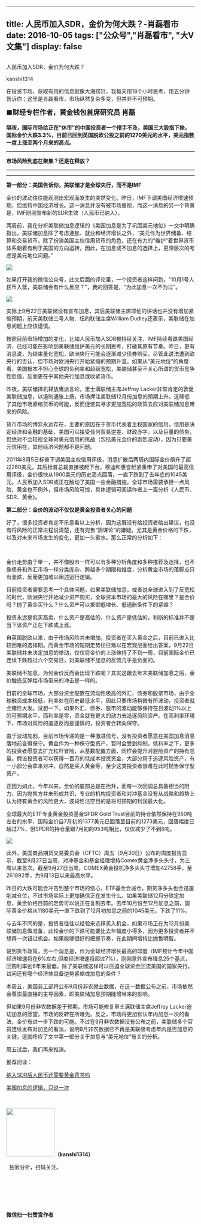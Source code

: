 
---
title:  人民币加入SDR，金价为何大跌？-肖磊看市
date: 2016-10-05
tags: ["公众号","肖磊看市", "大V文集"]
display: false
---


## 



人民币加入SDR，金价为何大跌？




kanshi1314




在投资市场，获取有用的信息就像大海捞针，我每天用18个小时思考，用五分钟告诉你；这里是肖磊看市，市场纵然复杂多变，但并非不可预期。


**<strong style="max-width: 100%; font-size: 18px; text-align: justify; line-height: 1.6; text-indent: 40px; box-sizing: border-box !important; word-wrap: break-word !important;">■财经专栏作者，黄金钱包首席研究员 肖磊**</strong>



**隔夜，国际市场给正在“休市”的中国投资者一个措手不及，美国三大股指下挫，国际金价大跌3.3%，目前已回到英国脱欧公投之前的1270美元的水平，美元指数一度上涨至两个月来的高点。**

****

**市场风险到底在聚集？还是在释放？**

****

****

**第一部分：美国告诉你，美联储才是全球央行，而不是IMF**



金价的波动往往能观测出宏观面发生的突然变化。昨日，IMF下调美国经济增速预期，但维持中国经济增长。这一消息并没有被市场重视，而这一消息的另一个背景是，IMF刚刚宣布新的SDR生效（人民币已纳入）。



两周前，我在分析美联储加息逻辑的《美国加息是为了巩固美元地位》一文中明确指出，美联储加息除了考虑通胀、就业和经济增长之外，“美元作为世界储备、结算和交易货币，除了扮演美国主权信用货币的角色，还在有力的“维护”着世界货币体系朝着有利于美国的方向运转。因此，在加息或不加息的选择上，更深层次的考虑是美元地位问题。”



<img data-s="300,640" data-type="jpeg" src="http://mmbiz.qpic.cn/mmbiz_jpg/rIYcHn0KrPQCq8FibJbhXDicYPRABAwR9RwiceQb5jv3yNKd0XFuwFFH2VckiaOhfwn7qzgibyj4PdQBvCvmJYVyROw/0?wx_fmt=jpeg" data-ratio="0.871875" data-w="320"/>

如果打开我的微信公众号，此文后面的评论里，一个投资者这样问到，“10月1号人民币入篮，美联储会有什么反应？”，我的回答是，“为此加息一次不为过”。



<img data-s="300,640" data-type="png" src="http://mmbiz.qpic.cn/mmbiz_png/rIYcHn0KrPQCq8FibJbhXDicYPRABAwR9Rc7uSMGKIgOtK0DDadgo21TLfgGbCHLTAhJlrlu8pUDC7vnXqySgsxA/0?wx_fmt=png" data-ratio="1.7777777777777777" data-w="639"/>

实际上9月22日美联储没有宣布加息，其后美联储主席耶伦的讲话也并没有增加紧缩预期，前天美联储三号人物、纽约联储主席William&nbsp;Dudley还表示，美联储在加息问题上应该谨慎。



按照目前市场增加的变化，比如人民币加入SDR被持续关注，IMF持续看跌美国经济，已经可能在影响到美联储维护美元的长期思考，打破其原有节奏。昨日，更有消息说，为结束量化宽松，欧洲央行可能会逐渐减少债券购买，尽管此说法遭到欧央行的否认，但市场对欧洲央行开始紧缩的预期升温。如果从“美元地位”的角度看，美国根本不担心全球的负利率和超级宽松，美联储甚至不关心所谓的货币竞争性贬值，反而更在乎其他央行加息或收紧货币。



昨夜，美联储择机释放鹰派言论，里士满联储主席Jeffrey&nbsp;Lacker非常肯定的敦促美联储加息，以遏制通胀上扬，市场押注美联储12月份加息的预期上升。这降低了其他市场紧缩货币的可能，反而促使其寻求更加宽松的政策去应对美联储加息带来的风险。



货币市场的博弈永远存在，主要的原因在于货币代表着主权国家的信用，信用是决定经济和金融的基础，美国可以接受任何贸易逆差、财政赤字，以及巨量的债务，但绝对不会轻视全球对美元信用的挑战（包括美元金价的剧烈波动），因为只要美元信用在，其他经济问题都不是问题。



2011年8月5日标普下调美国主权信用评级，消息扩散后两周内国际金价飙升了超过260美元，其后标普总裁直接被赶下台，穆迪和惠誉赶紧重申了对美国的最高信用评级，金价很快从1900美元的历史高点回落，一直下跌到了去年底的1045美元。人民币加入SDR或正在触动了美国一些金融措施，全球市场需要承担一点风险，黄金也不例外，但市场风险可控，具体逻辑可阅读作者上一篇分析《人民币、SDR、黄金》。





**第二部分：金价的波动不仅仅是黄金投资者关心的问题**



好了，很多投资者肯定不乐意看以上分析，因为这既没有给投资者给出建议，也没有将风险的正常进程说清楚，还有兜售“阴谋论”的嫌疑。尤其是黄金价格的下跌，以及对未来市场发生的变化，更加一头雾水。那么正常的分析如下：

&nbsp;

金价走势由于单一，并不像股市一样可以有多种分析角度和多种推荐及选择，也不像债券和外汇市场一样分类庞杂、跨越多个期限和维度，分析黄金市场的落脚点只有涨跌，反而更加难以阐述运行逻辑。



目前投资者需要思考一个具体问题，如果美联储加息，或者说全球进入到了反宽松的时代，欧洲央行开始减少资产购买，全球资本市场的最大的风险在哪里？是金价吗？抛了黄金买什么？什么资产可以抵御低增长、低通胀条件下的紧缩？



投资永远是低买高卖，什么资产是高估的，什么资产是低估的，判断的标准并不是当下该资产正在下跌或上涨。



自英国脱欧以来，由于市场风险并未增加，投资者在买入黄金之后，目前已进入比较困难的选择期。而黄金市场的短期走势往往难以在宏观层面给出答案，9月22日美联储并未决定加息的举动，仅仅将金价的上涨维持了不到一周，目前国际金价已连续下跌超过六个交易日，对美联储不加息的反馈几乎是负面的。



美联储不加息，为何金价反而会出现下跌呢？其实这跟去年末美联储加息之后，金价触底反弹给市场带来的冲击是一样的。



目前的全球市场，大部分资金配置在流动性极高的外汇、债券和股票市场，由于全球融资成本极低，利率处在历史最低水平，因此只要市场稍微有所波动，投资者就会赌性大发。试想一下，如果外汇、债券、股市的波动能够保持在日波动1%以上的可预期水平，而利率是零，资金就有更大的动力去追逐风险资产。在高利率环境下，市场对风险的追逐反而是谨慎的，投资者会转向保守。



由于波动加剧，目前市场传递的是一种激进信号，没有投资者愿意在美国加息消息落地前变得保守。黄金作为一种保守型资产，暂时会受到抑制。低利率之下，更多的投资者愿意去扩充杠杆冒险，从基数配置方面，同样会提升对避险资产的持有总量。假设投资者可以获得一百万的低成本投资资金，大部分用于追逐风险资产，有一小部分会拿来对冲，自然是买入黄金等，至少这类投资者很难在此时抛售保守型资产。



正因为如此，今年以来，金价的底部总是在抬升，而每一次回调总具备相当的阻力，因为抛售方并未形成共识，专业的机构投资者和对冲基金没有从战略和趋势上认为持有黄金的风险更大，波段性沽空目的是将可预期的利润最大化。



全球最大的ETF专业黄金投资基金SPDR&nbsp;Gold&nbsp;Trust目前的持仓依然保持在950吨左右的水平，国际金价自7月初的1377美元已回落至目前的1273美元，回落幅度已超过7%，但SPDR的持仓量跟7月初的953吨相比，仅仅减少了不到6吨。



<img data-s="300,640" data-type="png" src="http://mmbiz.qpic.cn/mmbiz_png/rIYcHn0KrPQCq8FibJbhXDicYPRABAwR9RSWyoGOkAibeSjTIAc99hebNwKu4WShelJwXFSrzzobRyuIpdtlwUkkg/0?wx_fmt=png" data-ratio="0.18601747815230962" data-w="801"/>

此外，美国商品期货交易委员会（CFTC）周五（9月30日）公布的周度报告显示，截至9月27日当周，对冲基金和基金经理增持Comex黄金净多头头寸，为三周以来首次。截至9月27日当周，COMEX黄金投机净多头头寸增加42758手，至261892手，为9月13日以来最高水平。



昨日的大跌可能会冲击到整个市场的信心，ETF基金会减仓，期货净多头也会迅速削减仓位，不过市场实际上更加确信正在发生什么。如果美联储12月分铁定加息，黄金价格目前的走势可以说正在复制去年。去年10月份至12月加息之前，国际黄金价格从1180美元一直下跌到了12月初加息之前的1045美元，下跌了11%。



与去年不同的是，投资者往往以经验来选择买入机会，如果市场正在为12月份美联储加息做准备，此轮金价的下跌可能要比去年幅度小得多，因为更多投资者并不想再一次错过机会。如果能够很好的把握节奏，在此期间增持比抛售明智。



说到货币政策，另一个消息是，作为全球经济增长最高的印度（IMF预计今年中国经济增速将在6%左右,印度经济增速将超过7%），刚刚意外宣布降息25个基点，回购利率创6年来最低。除了美联储这样可以压迫全球资金回流美国的国家央行，试问还有哪个经济体具备逆势紧缩或加息的条件？



本周五，美国劳工部将公布9月份非农就业数据，在这一数据公布之前，市场依然会尊崇最直接的主导因素，即美联储加息预期陡增带来的影响。



但如果9月份非农数据差于预期，市场可能修复里士满联储主席Jeffrey&nbsp;Lacker迫切加息的愿望，市场的反转在所难免。反之，市场将更加默认年内加息一次的看法，金价有进一步下跌的可能。不过在9月非农数据没有公布之前，美联储多个官员连续发布对加息的看法，说明9月非农数据已不再是美联储考虑年内是否加息的关键，这就呼应了文中第一部分关于加息与“美元地位”有关的分析。



周五过后，我们再来推演。



推荐阅读：

[纳入SDR后人民币还需要黄金背书吗](http://mp.weixin.qq.com/s?__biz=MjM5MDU4MjY2MA==&amp;mid=2652854103&amp;idx=1&amp;sn=66d550401322af6a39d981ce5c55fe43&amp;chksm=bda965bc8adeecaa8dd93baedbb5510364960df5be3f72e01c4c0d70bce044d3d398b8e7b630&amp;scene=21#wechat_redirect)

[美国加息的逻辑，只说一次](http://mp.weixin.qq.com/s?__biz=MjM5MDU4MjY2MA==&amp;mid=2652854093&amp;idx=1&amp;sn=3846bbf78712d5190556096f1f48e45b&amp;scene=21#wechat_redirect)

&nbsp;

<img data-s="300,640" data-type="png" data-ratio="1" data-w="129" width="129px" width="129px" src="http://mmbiz.qpic.cn/mmbiz/rIYcHn0KrPQ4nqiakSpAnZPNSBYdTtpdCELmtbN8iasCKX0AXDKwVJIq1gWcaGVbdt83BgU9ibs9W4vKo34H3ZOBw/640?" style="height: 129px !important; box-sizing: border-box !important; word-wrap: break-word !important; visibility: visible !important; width: 129px !important;"/>**（kanshi1314）**

 &nbsp; 独家分析，扫码关注。



&nbsp;

&nbsp;

&nbsp;




**微信扫一扫赞赏作者**













